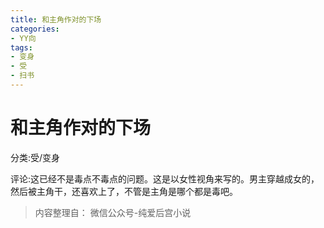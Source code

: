 ```yaml
---
title: 和主角作对的下场
categories:
- YY向
tags:
- 变身
- 受
- 扫书
---
```

# 和主角作对的下场
分类:受/变身

评论:这已经不是毒点不毒点的问题。这是以女性视角来写的。男主穿越成女的，然后被主角干，还喜欢上了，不管是主角是哪个都是毒吧。


> 内容整理自： 微信公众号-纯爱后宫小说